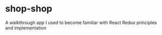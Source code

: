 # shop-shop

A walkthrough app I used to become familiar with React Redux principles and implementation
